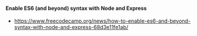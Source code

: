 #### Enable ES6 (and beyond) syntax with Node and Express

- https://www.freecodecamp.org/news/how-to-enable-es6-and-beyond-syntax-with-node-and-express-68d3e11fe1ab/